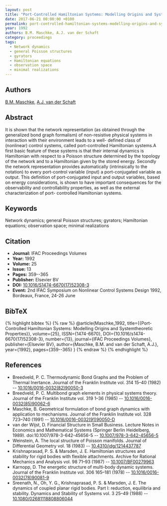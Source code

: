 ```yaml
---
layout: post
title: "Port-Controlled Hamiltonian Systems: Modelling Origins and Systemtheoretic Properties"
date: 2017-06-21 00:00:00 +0100
permalink: port-controlled-hamiltonian-systems-modelling-origins-and-systemtheoretic-properties-92
year: 1992
authors: B.M. Maschke, A.J. van der Schaft
category: proceedings
tags:
  - Network dynamics
  - general Poisson structures
  - gyrators
  - Hamiltonian equations
  - observation space
  - minimal realizations
---
```

 
## Authors
[B.M. Maschke](authors/bernhard-maschke), [A.J. van der Schaft](authors/arjan-van-der-schaft)
 
## Abstract
It is shown that the network representation (as obtained through the generalized bond graph formalism) of non-resistive physical systems in interaction with their environment leads to a well- defined class of (nonlinear) control systems, called port-controlled Hamiltonian systems.A first basic feature of these systems is that their internal dynamics is Hamiltonian with respect to a Poisson structure determined by the topology of the network and to a Hamiltonian given by the stored energy. Secondly the network representation provides automatically (intrinsically to the notation) to every port-control variable (input) a port-conjugated variable as output. This definition of port-conjugated input and output variables, based on energy considerations, is shown to have important consequences for the observability and controllability properties, as well as the external characterization of port- controlled Hamiltonian systems.
 
## Keywords
Network dynamics; general Poisson structures; gyrators; Hamiltonian equations; observation space; minimal realizations
 
## Citation
- **Journal:** IFAC Proceedings Volumes
- **Year:** 1992
- **Volume:** 25
- **Issue:** 13
- **Pages:** 359--365
- **Publisher:** Elsevier BV
- **DOI:** [10.1016/S1474-6670(17)52308-3](https://doi.org/10.1016/S1474-6670(17)52308-3)
- **Event:** 2nd IFAC Symposium on Nonlinear Control Systems Design 1992, Bordeaux, France, 24-26 June
 
## BibTeX
{% highlight bibtex %}
{% raw %}
@article{Maschke_1992,
  title={{Port-Controlled Hamiltonian Systems: Modelling Origins and Systemtheoretic Properties}},
  volume={25},
  ISSN={1474-6670},
  DOI={10.1016/s1474-6670(17)52308-3},
  number={13},
  journal={IFAC Proceedings Volumes},
  publisher={Elsevier BV},
  author={Maschke, B.M. and van der Schaft, A.J.},
  year={1992},
  pages={359--365}
}
{% endraw %}
{% endhighlight %}
 
## References
- Breedveld, P. C. Thermodynamic Bond Graphs and the Problem of Thermal Inertance. Journal of the Franklin Institute vol. 314 15–40 (1982) -- [10.1016/0016-0032(82)90050-3](https://doi.org/10.1016/0016-0032(82)90050-3)
- Breedveld, P. C. Multibond graph elements in physical systems theory. Journal of the Franklin Institute vol. 319 1–36 (1985) -- [10.1016/0016-0032(85)90062-6](https://doi.org/10.1016/0016-0032(85)90062-6)
- Maschke, B. Geometrical formulation of bond graph dynamics with application to mechanisms. Journal of the Franklin Institute vol. 328 723–740 (1991) -- [10.1016/0016-0032(91)90050-D](https://doi.org/10.1016/0016-0032(91)90050-D)
- van der Wijst, D. Financial Structure in Small Business. Lecture Notes in Economics and Mathematical Systems (Springer Berlin Heidelberg, 1989). doi:10.1007/978-3-642-45656-5 -- [10.1007/978-3-642-45656-5](https://doi.org/10.1007/978-3-642-45656-5)
- Weinstein, A. The local structure of Poisson manifolds. Journal of Differential Geometry vol. 18 (1983) -- [10.4310/jdg/1214437787](https://doi.org/10.4310/jdg/1214437787)
- Krishnaprasad, P. S. & Marsden, J. E. Hamiltonian structures and stability for rigid bodies with flexible attachments. Archive for Rational Mechanics and Analysis vol. 98 71–93 (1987) -- [10.1007/BF00279963](https://doi.org/10.1007/BF00279963)
- Karnopp, D. The energetic structure of multi-body dynamic systems. Journal of the Franklin Institute vol. 306 165–181 (1978) -- [10.1016/0016-0032(78)90081-9](https://doi.org/10.1016/0016-0032(78)90081-9)
- Sreenath, N., Oh, Y. G., Krishnaprasad, P. S. & Marsden, J. E. The dynamics of coupled planar rigid bodies. Part I: reduction, equilibria and stability. Dynamics and Stability of Systems vol. 3 25–49 (1988) -- [10.1080/02681118808806044](https://doi.org/10.1080/02681118808806044)

